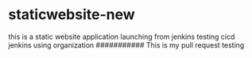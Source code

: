 # staticwebsite-new
this is a static website application launching from jenkins
testing cicd jenkins using organization
###########
This is my pull request testing


